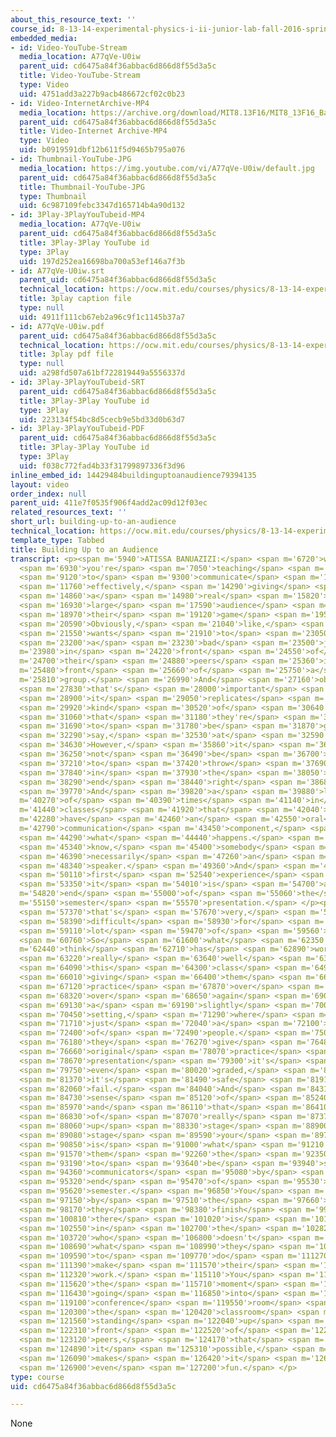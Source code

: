 ```yaml
---
about_this_resource_text: ''
course_id: 8-13-14-experimental-physics-i-ii-junior-lab-fall-2016-spring-2017
embedded_media:
- id: Video-YouTube-Stream
  media_location: A77qVe-U0iw
  parent_uid: cd6475a84f36abbac6d866d8f55d3a5c
  title: Video-YouTube-Stream
  type: Video
  uid: 4751add3a227b9acb486672cf02c0b23
- id: Video-InternetArchive-MP4
  media_location: https://archive.org/download/MIT8.13F16/MIT8_13F16_Banuazizi_Building_Up_to_an_Audience_300k.mp4
  parent_uid: cd6475a84f36abbac6d866d8f55d3a5c
  title: Video-Internet Archive-MP4
  type: Video
  uid: b0919591dbf12b611f5d9465b795a076
- id: Thumbnail-YouTube-JPG
  media_location: https://img.youtube.com/vi/A77qVe-U0iw/default.jpg
  parent_uid: cd6475a84f36abbac6d866d8f55d3a5c
  title: Thumbnail-YouTube-JPG
  type: Thumbnail
  uid: 6c987109febc3347d165714b4a90d132
- id: 3Play-3PlayYouTubeid-MP4
  media_location: A77qVe-U0iw
  parent_uid: cd6475a84f36abbac6d866d8f55d3a5c
  title: 3Play-3Play YouTube id
  type: 3Play
  uid: 197d252ea16698ba700a53ef146a7f3b
- id: A77qVe-U0iw.srt
  parent_uid: cd6475a84f36abbac6d866d8f55d3a5c
  technical_location: https://ocw.mit.edu/courses/physics/8-13-14-experimental-physics-i-ii-junior-lab-fall-2016-spring-2017/instructor-insights/atissa-banuazizis-insights/building-up-to-an-audience/A77qVe-U0iw.srt
  title: 3play caption file
  type: null
  uid: 4911f111cb67eb2a96c9f1c1145b37a7
- id: A77qVe-U0iw.pdf
  parent_uid: cd6475a84f36abbac6d866d8f55d3a5c
  technical_location: https://ocw.mit.edu/courses/physics/8-13-14-experimental-physics-i-ii-junior-lab-fall-2016-spring-2017/instructor-insights/atissa-banuazizis-insights/building-up-to-an-audience/A77qVe-U0iw.pdf
  title: 3play pdf file
  type: null
  uid: a298fd507a61bf722819449a5556337d
- id: 3Play-3PlayYouTubeid-SRT
  parent_uid: cd6475a84f36abbac6d866d8f55d3a5c
  title: 3Play-3Play YouTube id
  type: 3Play
  uid: 223134f54bc8d5cecb9e5bd33d0b63d7
- id: 3Play-3PlayYouTubeid-PDF
  parent_uid: cd6475a84f36abbac6d866d8f55d3a5c
  title: 3Play-3Play YouTube id
  type: 3Play
  uid: f038c772fad4b33f31799897336f3d96
inline_embed_id: 14429484buildinguptoanaudience79394135
layout: video
order_index: null
parent_uid: 411e7f0535f906f4add2ac09d12f03ec
related_resources_text: ''
short_url: building-up-to-an-audience
technical_location: https://ocw.mit.edu/courses/physics/8-13-14-experimental-physics-i-ii-junior-lab-fall-2016-spring-2017/instructor-insights/atissa-banuazizis-insights/building-up-to-an-audience
template_type: Tabbed
title: Building Up to an Audience
transcript: <p><span m='5940'>ATISSA BANUAZIZI:</span> <span m='6720'>when</span>
  <span m='6930'>you're</span> <span m='7050'>teaching</span> <span m='7530'>students</span>
  <span m='9120'>to</span> <span m='9300'>communicate</span> <span m='10140'>orally</span>
  <span m='11760'>effectively,</span> <span m='14290'>giving</span> <span m='14620'>them</span>
  <span m='14860'>a</span> <span m='14980'>real</span> <span m='15820'>living</span>
  <span m='16930'>large</span> <span m='17590'>audience</span> <span m='18730'>ups</span>
  <span m='18970'>their</span> <span m='19120'>game</span> <span m='19510'>considerably.</span>
  <span m='20590'>Obviously,</span> <span m='21040'>like,</span> <span m='21220'>nobody</span>
  <span m='21550'>wants</span> <span m='21910'>to</span> <span m='23050'>do</span>
  <span m='23200'>a</span> <span m='23230'>bad</span> <span m='23500'>job</span> <span
  m='23980'>in</span> <span m='24220'>front</span> <span m='24550'>of</span> <span
  m='24700'>their</span> <span m='24880'>peers</span> <span m='25360'>in</span> <span
  m='25480'>front</span> <span m='25660'>of</span> <span m='25750'>a</span> <span
  m='25810'>group.</span> <span m='26990'>And</span> <span m='27160'>obviously,</span>
  <span m='27830'>that's</span> <span m='28000'>important</span> <span m='28450'>because</span>
  <span m='28900'>it</span> <span m='29050'>replicates</span> <span m='29800'>the</span>
  <span m='29920'>kind</span> <span m='30520'>of</span> <span m='30640'>talks</span>
  <span m='31060'>that</span> <span m='31180'>they're</span> <span m='31330'>likely</span>
  <span m='31690'>to</span> <span m='31780'>be</span> <span m='31870'>giving,</span>
  <span m='32290'>say,</span> <span m='32530'>at</span> <span m='32590'>conferences.</span>
  <span m='34630'>However,</span> <span m='35860'>it</span> <span m='36010'>may</span>
  <span m='36250'>not</span> <span m='36490'>be</span> <span m='36700'>wise</span>
  <span m='37210'>to</span> <span m='37420'>throw</span> <span m='37690'>them</span>
  <span m='37840'>in</span> <span m='37930'>the</span> <span m='38050'>deep</span>
  <span m='38290'>end</span> <span m='38440'>right</span> <span m='38680'>away.</span>
  <span m='39770'>And</span> <span m='39820'>a</span> <span m='39880'>lot</span> <span
  m='40270'>of</span> <span m='40390'>times</span> <span m='41140'>in</span> <span
  m='41440'>classes</span> <span m='41920'>that</span> <span m='42040'>do</span> <span
  m='42280'>have</span> <span m='42460'>an</span> <span m='42550'>oral</span> <span
  m='42790'>communication</span> <span m='43450'>component,</span> <span m='44150'>that's</span>
  <span m='44290'>what</span> <span m='44440'>happens.</span> <span m='45280'>You</span>
  <span m='45340'>know,</span> <span m='45400'>somebody</span> <span m='46060'>isn't</span>
  <span m='46390'>necessarily</span> <span m='47260'>an</span> <span m='47350'>experienced</span>
  <span m='48340'>speaker.</span> <span m='49360'>And</span> <span m='49900'>their</span>
  <span m='50110'>first</span> <span m='52540'>experience</span> <span m='53230'>of</span>
  <span m='53350'>it</span> <span m='54010'>is</span> <span m='54700'>an</span> <span
  m='54820'>end</span> <span m='55000'>of</span> <span m='55060'>the</span> <span
  m='55150'>semester</span> <span m='55570'>presentation.</span> </p><p><span m='57250'>And</span>
  <span m='57370'>that's</span> <span m='57670'>very,</span> <span m='58220'>very</span>
  <span m='58390'>difficult</span> <span m='58930'>for</span> <span m='59050'>a</span>
  <span m='59110'>lot</span> <span m='59470'>of</span> <span m='59560'>students.</span>
  <span m='60760'>So</span> <span m='61600'>what</span> <span m='62350'>I</span> <span
  m='62440'>think</span> <span m='62710'>has</span> <span m='62890'>worked</span>
  <span m='63220'>really</span> <span m='63640'>well</span> <span m='63940'>in</span>
  <span m='64090'>this</span> <span m='64300'>class</span> <span m='64900'>is</span>
  <span m='66010'>giving</span> <span m='66400'>them</span> <span m='66850'>that</span>
  <span m='67120'>practice</span> <span m='67870'>over</span> <span m='68200'>and</span>
  <span m='68320'>over</span> <span m='68650'>again</span> <span m='69010'>in</span>
  <span m='69130'>a</span> <span m='69190'>slightly</span> <span m='70000'>safer</span>
  <span m='70450'>setting,</span> <span m='71290'>where</span> <span m='71470'>it's</span>
  <span m='71710'>just</span> <span m='72040'>a</span> <span m='72100'>couple</span>
  <span m='72400'>of</span> <span m='72490'>people.</span> <span m='75010'>When</span>
  <span m='76180'>they</span> <span m='76270'>give</span> <span m='76480'>the</span>
  <span m='76660'>original</span> <span m='78070'>practice</span> <span m='78490'>oral</span>
  <span m='78670'>presentation</span> <span m='79300'>it's</span> <span m='79480'>not</span>
  <span m='79750'>even</span> <span m='80020'>graded,</span> <span m='81190'>so</span>
  <span m='81370'>it's</span> <span m='81490'>safe</span> <span m='81910'>to</span>
  <span m='82060'>fail.</span> <span m='84040'>And</span> <span m='84310'>that</span>
  <span m='84730'>sense</span> <span m='85120'>of</span> <span m='85240'>safety</span>
  <span m='85970'>and</span> <span m='86110'>that</span> <span m='86410'>sense</span>
  <span m='86830'>of</span> <span m='87070'>really</span> <span m='87370'>building</span>
  <span m='88060'>up</span> <span m='88330'>stage</span> <span m='88900'>by</span>
  <span m='89080'>stage</span> <span m='89590'>your</span> <span m='89710'>skills</span>
  <span m='90850'>is</span> <span m='91000'>what</span> <span m='91210'>gives</span>
  <span m='91570'>them</span> <span m='92260'>the</span> <span m='92350'>confidence</span>
  <span m='93190'>to</span> <span m='93640'>be</span> <span m='93940'>skilled</span>
  <span m='94360'>communicators</span> <span m='95080'>by</span> <span m='95200'>the</span>
  <span m='95320'>end</span> <span m='95470'>of</span> <span m='95530'>the</span>
  <span m='95620'>semester.</span> <span m='96850'>You</span> <span m='96940'>know</span>
  <span m='97150'>by</span> <span m='97510'>the</span> <span m='97660'>time</span>
  <span m='98170'>they</span> <span m='98380'>finish</span> <span m='99600'>8.13,</span>
  <span m='100810'>there</span> <span m='101020'>is</span> <span m='101440'>nobody</span>
  <span m='102550'>in</span> <span m='102700'>the</span> <span m='102820'>class</span>
  <span m='103720'>who</span> <span m='106800'>doesn't</span> <span m='107550'>understand</span>
  <span m='108690'>what</span> <span m='108990'>they</span> <span m='109320'>need</span>
  <span m='109590'>to</span> <span m='109770'>do</span> <span m='111270'>to</span>
  <span m='111390'>make</span> <span m='111570'>their</span> <span m='111690'>presentation</span>
  <span m='112320'>work.</span> <span m='115110'>You</span> <span m='115200'>know,</span>
  <span m='115620'>the</span> <span m='115710'>moment</span> <span m='116160'>of</span>
  <span m='116430'>going</span> <span m='116850'>into</span> <span m='117600'>the</span>
  <span m='119100'>conference</span> <span m='119550'>room</span> <span m='119910'>or</span>
  <span m='120300'>the</span> <span m='120420'>classroom</span> <span m='121200'>and</span>
  <span m='121560'>standing</span> <span m='122040'>up</span> <span m='122160'>in</span>
  <span m='122310'>front</span> <span m='122520'>of</span> <span m='122640'>their</span>
  <span m='123120'>peers,</span> <span m='124170'>that</span> <span m='124440'>makes</span>
  <span m='124890'>it</span> <span m='125310'>possible,</span> <span m='125880'>that</span>
  <span m='126090'>makes</span> <span m='126420'>it</span> <span m='126600'>maybe</span>
  <span m='126900'>even</span> <span m='127200'>fun.</span> </p>
type: course
uid: cd6475a84f36abbac6d866d8f55d3a5c

---
```

None